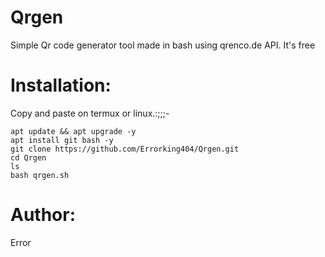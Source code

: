 # Qrgen
Simple Qr code generator tool made in bash using qrenco.de API. 
It's free 

# Installation:
Copy and paste on termux or linux.:;;;-
```
apt update && apt upgrade -y
apt install git bash -y
git clone https://github.com/Errorking404/Qrgen.git
cd Qrgen
ls
bash qrgen.sh
```

# Author: 
Error
